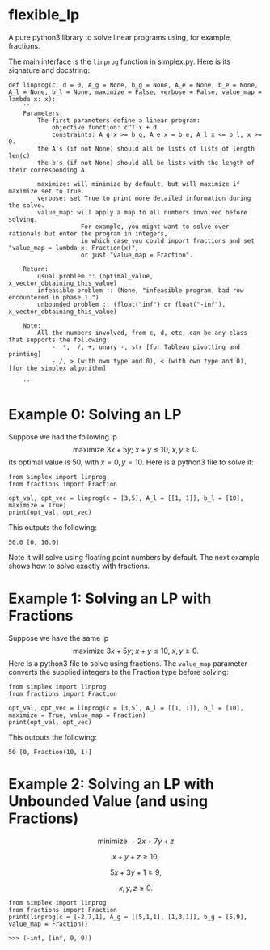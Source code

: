 # flexible_lp
A pure python3 library to solve linear programs using, for example, fractions.

The main interface is the `linprog` function in simplex.py.
Here is its signature and docstring:
```
def linprog(c, d = 0, A_g = None, b_g = None, A_e = None, b_e = None, A_l = None, b_l = None, maximize = False, verbose = False, value_map = lambda x: x):
	'''
	Parameters:
		The first parameters define a linear program:
			objective function: c^T x + d
			constraints: A_g x >= b_g, A_e x = b_e, A_l x <= b_l, x >= 0.
		the A's (if not None) should all be lists of lists of length len(c)
		the b's (if not None) should all be lists with the length of their corresponding A

		maximize: will minimize by default, but will maximize if maximize set to True.
		verbose: set True to print more detailed information during the solve.
		value_map: will apply a map to all numbers involved before solving.
					For example, you might want to solve over rationals but enter the program in integers,
					in which case you could import fractions and set "value_map = lambda x: Fraction(x)",
					or just "value_map = Fraction".

	Return:
		usual problem :: (optimal_value, x_vector_obtaining_this_value)
		infeasible problem :: (None, "infeasible program, bad row encountered in phase 1.")
		unbounded problem :: (float("inf"} or float("-inf"), x_vector_obtaining_this_value)

	Note:
		All the numbers involved, from c, d, etc, can be any class that supports the following:
			-  *,  /, +, unary -, str [for Tableau pivotting and printing]
			- /, > (with own type and 0), < (with own type and 0),  [for the simplex algorithm]
	
	'''
```
# Example 0: Solving an LP
Suppose we had the following lp
$$\text{maximize}\ 3x + 5y;\ x + y \leq 10,\ x,y\geq0.$$
Its optimal value is 50, with $x = 0, y = 10$.
Here is a python3 file to solve it:
```
from simplex import linprog
from fractions import Fraction

opt_val, opt_vec = linprog(c = [3,5], A_l = [[1, 1]], b_l = [10], maximize = True)
print(opt_val, opt_vec)
```
This outputs the following:
```
50.0 [0, 10.0]
```
Note it will solve using floating point numbers by default. The next example shows how to solve exactly with fractions.

# Example 1: Solving an LP with Fractions
Suppose we have the same lp
$$\text{maximize}\ 3x + 5y;\ x + y \leq 10,\ x,y\geq0.$$
Here is a python3 file to solve using fractions. 
The `value_map` parameter converts the supplied integers to the Fraction type before solving:
```
from simplex import linprog
from fractions import Fraction

opt_val, opt_vec = linprog(c = [3,5], A_l = [[1, 1]], b_l = [10], maximize = True, value_map = Fraction)
print(opt_val, opt_vec)
```
This outputs the following:
```
50 [0, Fraction(10, 1)]
```
# Example 2: Solving an LP with Unbounded Value (and using Fractions)
$$\text{minimize}\ -2x + 7y + z$$

$$x + y + z \geq 10,$$

$$5x+3y+1\geq 9,$$

$$x,y,z\geq0.$$
```
from simplex import linprog
from fractions import Fraction
print(linprog(c = [-2,7,1], A_g = [[5,1,1], [1,3,1]], b_g = [5,9], value_map = Fraction))
```

```
>>> (-inf, [inf, 0, 0])
```

